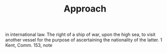 ---
title: Approach
permalink: "/definitions/approach.html"
body: in international law. The right of a ship of war, upon the high sea, to visit
  another vessel for the purpose of ascertaining the nationality of the latter. 1
  Kent, Comm. 153, note
published_at: '2018-07-07'
layout: post
---